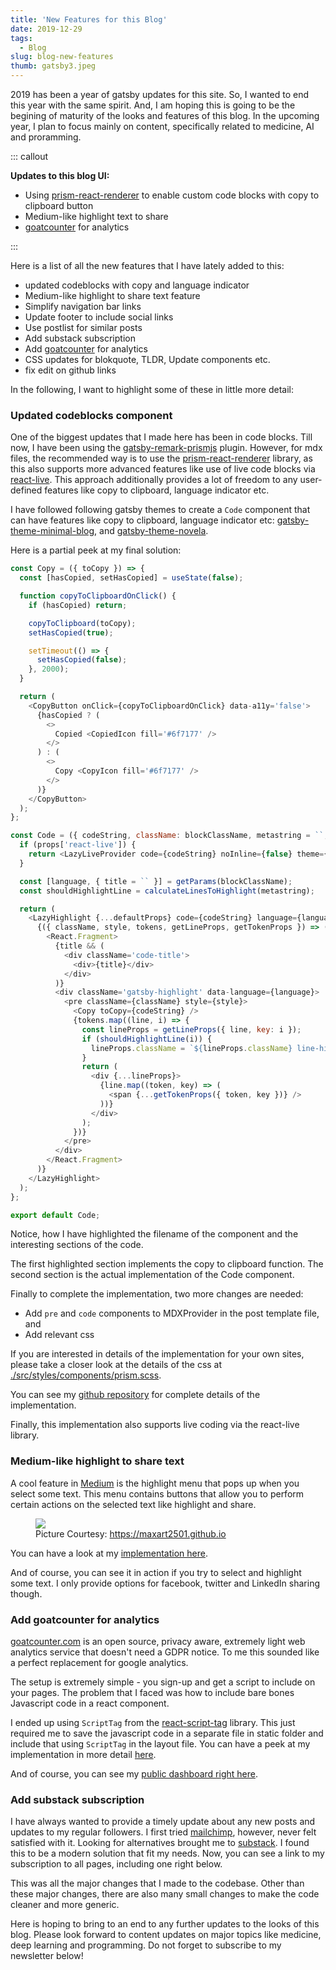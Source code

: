 ```yaml
---
title: 'New Features for this Blog'
date: 2019-12-29
tags:
  - Blog
slug: blog-new-features
thumb: gatsby3.jpeg
---
```


2019 has been a year of gatsby updates for this site. So, I wanted to end this year with the same
spirit. And, I am hoping this is going to be the begining of maturity of the looks and features of
this blog. In the upcoming year, I plan to focus mainly on content, specifically related to
medicine, AI and proramming.

::: callout

**Updates to this blog UI:**

- Using [prism-react-renderer](https://github.com/FormidableLabs/prism-react-renderer) to enable custom
  code blocks with copy to clipboard button
- Medium-like highlight text to share
- [goatcounter](https://www.goatcounter.com/) for analytics

:::

Here is a list of all the new features that I have lately added to this:

- updated codeblocks with copy and language indicator
- Medium-like highlight to share text feature
- Simplify navigation bar links
- Update footer to include social links
- Use postlist for similar posts
- Add substack subscription
- Add [goatcounter](https://www.goatcounter.com/) for analytics
- CSS updates for blokquote, TLDR, Update components etc.
- fix edit on github links

In the following, I want to highlight some of these in little more detail:

### Updated codeblocks component

One of the biggest updates that I made here has been in code blocks. Till now, I have been using
the
[gatsby-remark-prismjs](https://github.com/gatsbyjs/gatsby/tree/master/packages/gatsby-remark-prismjs)
plugin. However, for mdx files, the recommended way is to use the
[prism-react-renderer](https://github.com/FormidableLabs/prism-react-renderer) library, as this
also supports more advanced features like use of live code blocks via
[react-live](https://github.com/FormidableLabs/react-live). This approach additionally provides a
lot of freedom to any user-defined features like copy to clipboard, language indicator etc.

I have followed following gatsby themes to create a `Code` component that can have features like
copy to clipboard, language indicator etc:
[gatsby-theme-minimal-blog](https://www.gatsbyjs.org/packages/@lekoarts/gatsby-theme-minimal-blog/),
and [gatsby-theme-novela](https://github.com/narative/gatsby-theme-novela).

Here is a partial peek at my final solution:

```js
const Copy = ({ toCopy }) => {
  const [hasCopied, setHasCopied] = useState(false);

  function copyToClipboardOnClick() {
    if (hasCopied) return;

    copyToClipboard(toCopy);
    setHasCopied(true);

    setTimeout(() => {
      setHasCopied(false);
    }, 2000);
  }

  return (
    <CopyButton onClick={copyToClipboardOnClick} data-a11y='false'>
      {hasCopied ? (
        <>
          Copied <CopiedIcon fill='#6f7177' />
        </>
      ) : (
        <>
          Copy <CopyIcon fill='#6f7177' />
        </>
      )}
    </CopyButton>
  );
};

const Code = ({ codeString, className: blockClassName, metastring = ``, ...props }) => {
  if (props['react-live']) {
    return <LazyLiveProvider code={codeString} noInline={false} theme={theme} />;
  }

  const [language, { title = `` }] = getParams(blockClassName);
  const shouldHighlightLine = calculateLinesToHighlight(metastring);

  return (
    <LazyHighlight {...defaultProps} code={codeString} language={language} theme={theme}>
      {({ className, style, tokens, getLineProps, getTokenProps }) => (
        <React.Fragment>
          {title && (
            <div className='code-title'>
              <div>{title}</div>
            </div>
          )}
          <div className='gatsby-highlight' data-language={language}>
            <pre className={className} style={style}>
              <Copy toCopy={codeString} />
              {tokens.map((line, i) => {
                const lineProps = getLineProps({ line, key: i });
                if (shouldHighlightLine(i)) {
                  lineProps.className = `${lineProps.className} line-highlight`;
                }
                return (
                  <div {...lineProps}>
                    {line.map((token, key) => (
                      <span {...getTokenProps({ token, key })} />
                    ))}
                  </div>
                );
              })}
            </pre>
          </div>
        </React.Fragment>
      )}
    </LazyHighlight>
  );
};

export default Code;
```

Notice, how I have highlighted the filename of the component and the interesting sections of the
code.

The first highlighted section implements the copy to clipboard function. The second section is the
actual implementation of the Code component.

Finally to complete the implementation, two more changes are needed:

- Add `pre` and `code` components to MDXProvider in the post template file, and
- Add relevant css

If you are interested in details of the implementation for your own sites, please take a closer
look at the details of the css at
[./src/styles/components/prism.scss](https://github.com/sadanand-singh/reckoning.dev/blob/master/src/styles/components/prism.scss).

You can see my [github repository](https://github.com/sadanand-singh/reckoning.dev) for complete
details of the implementation.

Finally, this implementation also supports live coding via the react-live library.

### Medium-like highlight to share text

A cool feature in [Medium](https://medium.com/) is the highlight menu that pops up when you select
some text. This menu contains buttons that allow you to perform certain actions on the selected
text like highlight and share.

<figure>
    <img src="https://res.cloudinary.com/sadanandsingh/image/upload/v1579064368/medium-share_ancyk2.gif">
    <figcaption class="text-center">Picture Courtesy:
      <a href='https://maxart2501.github.io/share-this/' target='_blank'> https://maxart2501.github.io </a>
    </figcaption>
 </figure>

You can have a look at my
[implementation here](https://github.com/sadanand-singh/reckoning.dev/blob/master/src/components/HighlightShare/HighlightShare.js).

And of course, you can see it in action if you try to select and highlight some text. I only
provide options for facebook, twitter and LinkedIn sharing though.

### Add goatcounter for analytics

[goatcounter.com](https://www.goatcounter.com/) is an open source, privacy aware, extremely light
web analytics service that doesn't need a GDPR notice. To me this sounded like a perfect
replacement for google analytics.

The setup is extremely simple - you sign-up and get a script to include on your pages. The problem
that I faced was how to include bare bones Javascript code in a react component.

I ended up using `ScriptTag` from the
[react-script-tag](https://www.npmjs.com/package/react-script-tag) library. This just required me
to save the javascript code in a separate file in static folder and include that using `ScriptTag`
in the layout file. You can have a peek at my implementation in more detail
[here](https://github.com/sadanand-singh/reckoning.dev/blob/master/src/layout/index.js).

And of course, you can see my [public dashboard right here](https://reckoningdev.goatcounter.com/).

### Add substack subscription

I have always wanted to provide a timely update about any new posts and updates to my regular
followers. I first tried [mailchimp](https://mailchimp.com/), however, never felt satisfied with
it. Looking for alternatives brought me to [substack](https://substack.com/). I found this to be a
modern solution that fit my needs. Now, you can see a link to my subscription to all pages,
including one right below.

This was all the major changes that I made to the codebase. Other than these major changes, there
are also many small changes to make the code cleaner and more generic.

Here is hoping to bring to an end to any further updates to the looks of this blog. Please look
forward to content updates on major topics like medicine, deep learning and programming. Do not
forget to subscribe to my newsletter below!
